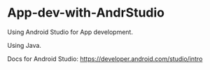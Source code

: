# App-dev-with-AndrStudio

Using Android Studio for App development.

Using Java.

Docs for Android Studio:
https://developer.android.com/studio/intro

